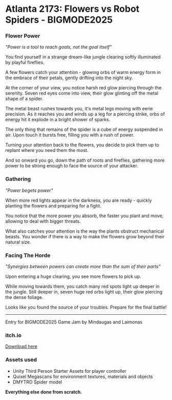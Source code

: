 # Atlanta 2173: Flowers vs Robot Spiders - BIGMODE2025

### Flower Power
_"Power is a tool to reach goals, not the goal itself"_

You find yourself in a strange dream-like jungle clearing softly illuminated by playful fireflies.

A few flowers catch your attention - glowing orbs of warm energy form in the embrace of their petals, gently drifting into the night sky.

At the corner of your view, you notice harsh red glow piercing through the serenity. Seven red eyes come into view, their glow glinting off the metal shape of a spider.

The metal beast rushes towards you, it's metal legs moving with eerie precision. As it reaches you and winds up a leg for a piercing strike, orbs of energy hit it explode in a bright shower of sparks.

The only thing that remains of the spider is a cube of energy suspended in air. Upon touch it bursts free, filling you with a rush of power.

Turning your attention back to the flowers, you decide to pick them up to replant where you need them the most.

And so onward you go, down the path of roots and fireflies, gathering more power to be strong enough to face the source of your attacker.

### Gathering
_"Power begets power"_

When more red lights appear in the darkness, you are ready - quickly planting the flowers and preparing for a fight.

You notice that the more power you absorb, the faster you plant and move, allowing to deal with bigger threats.

What also catches your attention is the way the plants obstruct mechanical beasts. You wonder if there is a way to make the flowers grow beyond their natural size.

### Facing The Horde
_"Synergies between powers can create more than the sum of their parts"_

Upon entering a huge clearing, you see more flowers to pick up.

While moving towards them, you catch many red spots light up deeper in the jungle. Still deeper in, seven huge red orbs light up, their glow piercing the dense foliage.

Looks like you found the source of your troubles. Prepare for the final battle!


---
Entry for BIGMODE2025 Game Jam by Mindaugas and Laimonas

### itch.io
[Download here](https://nonumbersgames.itch.io/atlanta-2173-flowers-vs-robot-spiders)

### Assets used
- Unity Third Person Starter Assets for player controller
- Quixel Megascans for environment textures, materials and objects
- DMYTRO Spider model

**Everything else done from scratch.**

